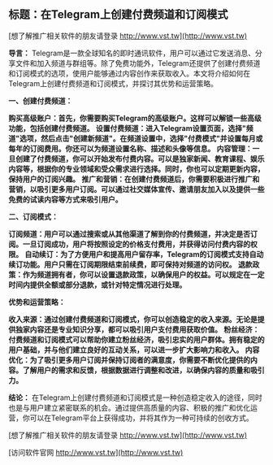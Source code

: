 ## **标题：在Telegram上创建付费频道和订阅模式**

[想了解推广相关软件的朋友请登录 http://www.vst.tw](http://www.vst.tw)

**导言：**
Telegram是一款全球知名的即时通讯软件，用户可以通过它发送消息、分享文件和加入频道与群组等。除了免费功能外，Telegram还提供了创建付费频道和订阅模式的选项，使用户能够通过内容创作来获取收入。本文将介绍如何在Telegram上创建付费频道和订阅模式，并探讨其优势和运营策略。

**一、创建付费频道：**

**购买高级账户：首先，你需要购买Telegram的高级账户。这样可以解锁一些高级功能，包括创建付费频道。**
**设置付费频道：进入Telegram设置页面，选择"频道"选项，然后点击"创建新频道"。在频道设置中，选择"付费模式"并设置每月或每年的订阅费用。你还可以为频道设置名称、描述和头像等信息。**
**内容管理：一旦创建了付费频道，你可以开始发布付费内容。可以是独家新闻、教育课程、娱乐内容等，根据你的专业领域和受众需求进行选择。同时，你也可以定期更新内容，保持用户的订阅兴趣。**
**推广和营销：在创建付费频道后，你需要积极进行推广和营销，以吸引更多用户订阅。可以通过社交媒体宣传、邀请朋友加入以及提供一些免费的试读内容等方式来吸引用户。**

**二、订阅模式：**

**订阅频道：用户可以通过搜索或从其他渠道了解到你的付费频道，并决定是否订阅。一旦订阅成功，用户将按照设定的价格支付费用，并获得访问付费内容的权限。**
**自动续订：为了方便用户和提高用户留存率，Telegram的订阅模式支持自动续订功能。用户只需在订阅期限结束前续费，即可保持对频道的访问权。**
**退款政策：作为频道拥有者，你可以设置退款政策，以确保用户的权益。可以规定在一定时间内提供全额或部分退款，或针对特定情况进行处理。**

**优势和运营策略：**

**收入来源：通过创建付费频道和订阅模式，你可以创造稳定的收入来源。无论是提供独家内容还是专业知识分享，都可以吸引用户支付费用获取价值。**
**粉丝经济：付费频道和订阅模式可以帮助你建立粉丝经济，吸引忠实的用户群体。拥有稳定的用户基础，并与他们建立良好的互动关系，可以进一步扩大影响力和收入。**
**内容优化：为了吸引更多用户订阅并保持订阅者的满意度，你需要不断优化提供的内容。了解用户的需求和反馈，根据数据进行调整和改进，以确保内容的质量和吸引力。**

**结论：**
在Telegram上创建付费频道和订阅模式是一种创造稳定收入的途径，同时也是与用户建立紧密联系的机会。通过提供高质量的内容、积极的推广和优化运营，你可以在Telegram平台上获得成功，并将其作为一种可持续的创收方式。

[想了解推广相关软件的朋友请登录 http://www.vst.tw](http://www.vst.tw)


[访问软件官网 http://www.vst.tw](http://www.vst.tw)
